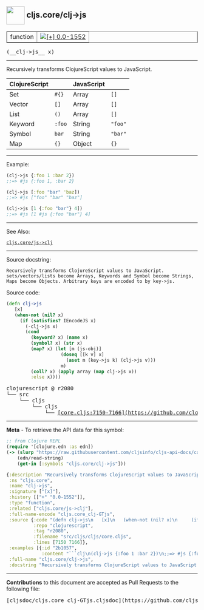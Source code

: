 ## <img width="48px" valign="middle" src="http://i.imgur.com/Hi20huC.png"> cljs.core/clj->js

 <table border="1">
<tr>

<td>function</td>
<td><a href="https://github.com/cljsinfo/cljs-api-docs/tree/0.0-1552"><img valign="middle" alt="[+] 0.0-1552" src="https://img.shields.io/badge/+-0.0--1552-lightgrey.svg"></a> </td>
</tr>
</table>

 <samp>
(__clj->js__ x)<br>
</samp>

---

Recursively transforms ClojureScript values to JavaScript.

| ClojureScript |        | JavaScript |         |
|---------------|--------|------------|---------|
| Set           | `#{}`  | Array      | `[]`    |
| Vector        | `[]`   | Array      | `[]`    |
| List          | `()`   | Array      | `[]`    |
| Keyword       | `:foo` | String     | `"foo"` |
| Symbol        | `bar`  | String     | `"bar"` |
| Map           | `{}`   | Object     | `{}`    |

---

Example:

```clj
(clj->js {:foo 1 :bar 2})
;;=> #js {:foo 1, :bar 2}

(clj->js [:foo "bar" 'baz])
;;=> #js ["foo" "bar" "baz"]

(clj->js [1 {:foo "bar"} 4])
;;=> #js [1 #js {:foo "bar"} 4]
```

---

See Also:

[`cljs.core/js->clj`](cljs.core_js-GTclj.md)<br>

---

Source docstring:

```
Recursively transforms ClojureScript values to JavaScript.
sets/vectors/lists become Arrays, Keywords and Symbol become Strings,
Maps become Objects. Arbitrary keys are encoded to by key->js.
```

Source code:

```clj
(defn clj->js
   [x]
   (when-not (nil? x)
     (if (satisfies? IEncodeJS x)
       (-clj->js x)
       (cond
         (keyword? x) (name x)
         (symbol? x) (str x)
         (map? x) (let [m (js-obj)]
                    (doseq [[k v] x]
                      (aset m (key->js k) (clj->js v)))
                    m)
         (coll? x) (apply array (map clj->js x))
         :else x))))
```

 <pre>
clojurescript @ r2080
└── src
    └── cljs
        └── cljs
            └── <ins>[core.cljs:7150-7166](https://github.com/clojure/clojurescript/blob/r2080/src/cljs/cljs/core.cljs#L7150-L7166)</ins>
</pre>


---

__Meta__ - To retrieve the API data for this symbol:

```clj
;; from Clojure REPL
(require '[clojure.edn :as edn])
(-> (slurp "https://raw.githubusercontent.com/cljsinfo/cljs-api-docs/catalog/cljs-api.edn")
    (edn/read-string)
    (get-in [:symbols "cljs.core/clj->js"]))
```

```clj
{:description "Recursively transforms ClojureScript values to JavaScript.\n\n| ClojureScript |        | JavaScript |         |\n|---------------|--------|------------|---------|\n| Set           | `#{}`  | Array      | `[]`    |\n| Vector        | `[]`   | Array      | `[]`    |\n| List          | `()`   | Array      | `[]`    |\n| Keyword       | `:foo` | String     | `\"foo\"` |\n| Symbol        | `bar`  | String     | `\"bar\"` |\n| Map           | `{}`   | Object     | `{}`    |",
 :ns "cljs.core",
 :name "clj->js",
 :signature ["[x]"],
 :history [["+" "0.0-1552"]],
 :type "function",
 :related ["cljs.core/js->clj"],
 :full-name-encode "cljs.core_clj-GTjs",
 :source {:code "(defn clj->js\n   [x]\n   (when-not (nil? x)\n     (if (satisfies? IEncodeJS x)\n       (-clj->js x)\n       (cond\n         (keyword? x) (name x)\n         (symbol? x) (str x)\n         (map? x) (let [m (js-obj)]\n                    (doseq [[k v] x]\n                      (aset m (key->js k) (clj->js v)))\n                    m)\n         (coll? x) (apply array (map clj->js x))\n         :else x))))",
          :repo "clojurescript",
          :tag "r2080",
          :filename "src/cljs/cljs/core.cljs",
          :lines [7150 7166]},
 :examples [{:id "2b1057",
             :content "```clj\n(clj->js {:foo 1 :bar 2})\n;;=> #js {:foo 1, :bar 2}\n\n(clj->js [:foo \"bar\" 'baz])\n;;=> #js [\"foo\" \"bar\" \"baz\"]\n\n(clj->js [1 {:foo \"bar\"} 4])\n;;=> #js [1 #js {:foo \"bar\"} 4]\n```"}],
 :full-name "cljs.core/clj->js",
 :docstring "Recursively transforms ClojureScript values to JavaScript.\nsets/vectors/lists become Arrays, Keywords and Symbol become Strings,\nMaps become Objects. Arbitrary keys are encoded to by key->js."}

```

---

__Contributions__ to this document are accepted as Pull Requests to the following file:

 <pre>
[cljsdoc/cljs.core_clj-GTjs.cljsdoc](https://github.com/cljsinfo/cljs-api-docs/blob/master/cljsdoc/cljs.core_clj-GTjs.cljsdoc)
</pre>

